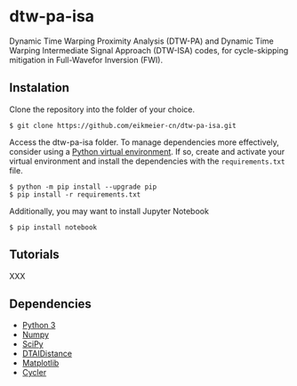 # dtw-pa-isa
Dynamic Time Warping Proximity Analysis (DTW-PA) and Dynamic Time Warping Intermediate Signal Approach (DTW-ISA) codes, for cycle-skipping mitigation in Full-Wavefor Inversion (FWI).

## Instalation

Clone the repository into the folder of your choice.

    $ git clone https://github.com/eikmeier-cn/dtw-pa-isa.git

Access the dtw-pa-isa folder. To manage dependencies more effectively, consider using a [Python virtual environment](https://docs.python.org/3/library/venv.html). If so, create and activate your virtual environment and install the dependencies with the `requirements.txt` file.

    $ python -m pip install --upgrade pip
    $ pip install -r requirements.txt

Additionally, you may want to install Jupyter Notebook

    $ pip install notebook

## Tutorials

XXX

## Dependencies

- [Python 3](http://www.python.org)
- [Numpy](http://www.numpy.org)
- [SciPy](https://www.scipy.org)
- [DTAIDistance](https://github.com/wannesm/dtaidistance)
- [Matplotlib](https://matplotlib.org)
- [Cycler](https://matplotlib.org/cycler/)